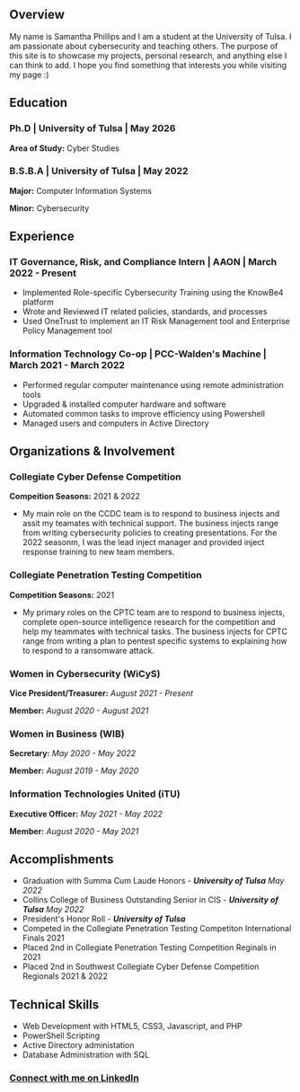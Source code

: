 ## Overview

My name is Samantha Phillips and I am a student at the University of Tulsa. I am passionate about cybersecurity and teaching others. The purpose of this site is to showcase my projects, personal research, and anything else I can think to add. I hope you find something that interests you while visiting my page :)

## Education

### Ph.D | University of Tulsa | May 2026
**Area of Study:** Cyber Studies

### B.S.B.A | University of Tulsa | May 2022
**Major:** Computer Information Systems

**Minor:** Cybersecurity

## Experience

### IT Governance, Risk, and Compliance Intern | AAON | March 2022 - Present
- Implemented Role-specific Cybersecurity Training using the KnowBe4 platform
- Wrote and Reviewed IT related policies, standards, and processes
- Used OneTrust to implement an IT Risk Management tool and Enterprise Policy Management tool

### Information Technology Co-op | PCC-Walden's Machine | March 2021 - March 2022
- Performed regular computer maintenance using remote administration tools
- Upgraded & installed computer hardware and software
- Automated common tasks to improve efficiency using Powershell
- Managed users and computers in Active Directory

## Organizations & Involvement

### Collegiate Cyber Defense Competition
**Compeition Seasons:** 2021 & 2022
- My main role on the CCDC team is to respond to business injects and assit my teamates with technical support. The business injects range from writing cybersecurity policies to creating presentations. For the 2022 seasonm, I was the lead inject manager and provided inject response training to new team members.

### Collegiate Penetration Testing Competition
**Competition Seasons:** 2021
- My primary roles on the CPTC team are to respond to business injects, complete open-source intelligence research for the competition and help my teammates with technical tasks. The business injects for CPTC range from writing a plan to pentest specific systems to explaining how to respond to a ransomware attack.

### Women in Cybersecurity (WiCyS)
**Vice President/Treasurer:** _August 2021 - Present_

**Member:** _August 2020 - August 2021_

### Women in Business (WIB)
**Secretary:** _May 2020 - May 2022_

**Member:** _August 2019 - May 2020_

### Information Technologies United (iTU)
**Executive Officer:** _May 2021 - May 2022_

**Member:** _August 2020 - May 2021_

## Accomplishments

- Graduation with Summa Cum Laude Honors - _**University of Tulsa** May 2022_
- Collins College of Business Outstanding Senior in CIS - _**University of Tulsa** May 2022_
- President's Honor Roll - _**University of Tulsa**_
- Competed in the Collegiate Penetration Testing Competiton International Finals 2021
- Placed 2nd in Collegiate Penetration Testing Competition Reginals in 2021
- Placed 2nd in Southwest Collegiate Cyber Defense Competition Regionals 2021 & 2022

## Technical Skills

- Web Development with HTML5, CSS3, Javascript, and PHP
- PowerShell Scripting
- Active Directory administation
- Database Administration with SQL

### [Connect with me on LinkedIn](https://www.linkedin.com/in/samantha-leigh-phillips/)
